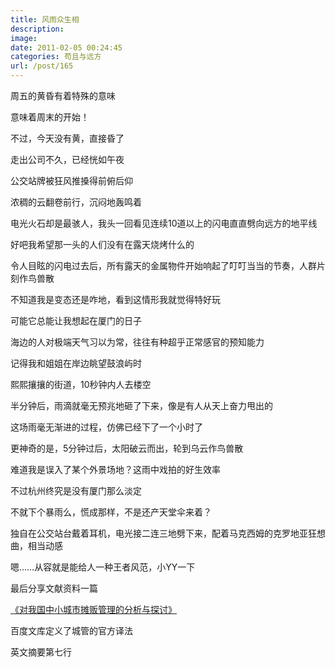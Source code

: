 ```yaml
---
title: 风雨众生相
description: 
image: 
date: 2011-02-05 00:24:45
categories: 苟且与远方
url: /post/165
---
```


周五的黄昏有着特殊的意味

意味着周末的开始！

不过，今天没有黄，直接昏了

走出公司不久，已经恍如午夜

公交站牌被狂风推搡得前俯后仰

浓稠的云翻卷前行，沉闷地轰鸣着

电光火石却是最骇人，我头一回看见连续10道以上的闪电直直劈向远方的地平线

好吧我希望那一头的人们没有在露天烧烤什么的

令人目眩的闪电过去后，所有露天的金属物件开始响起了叮叮当当的节奏，人群片刻作鸟兽散

不知道我是变态还是咋地，看到这情形我就觉得特好玩

可能它总能让我想起在厦门的日子

海边的人对极端天气习以为常，往往有种超乎正常感官的预知能力

记得我和姐姐在岸边眺望鼓浪屿时

熙熙攘攘的街道，10秒钟内人去楼空

半分钟后，雨滴就毫无预兆地砸了下来，像是有人从天上奋力甩出的

这场雨毫无渐进的过程，仿佛已经下了一个小时了

更神奇的是，5分钟过后，太阳破云而出，轮到乌云作鸟兽散

难道我是误入了某个外景场地？这雨中戏拍的好生效率

不过杭州终究是没有厦门那么淡定

不就下个暴雨么，慌成那样，不是还产天堂伞来着？

独自在公交站台戴着耳机，电光接二连三地劈下来，配着马克西姆的克罗地亚狂想曲，相当动感

嗯……从容就是能给人一种王者风范，小YY一下

最后分享文献资料一篇

[《对我国中小城市摊贩管理的分析与探讨》](http://wenku.baidu.com/view/8a01ef11f18583d049645933.html)

百度文库定义了城管的官方译法

英文摘要第七行